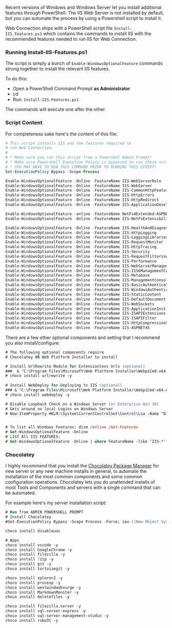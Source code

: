﻿Recent versions of Windows and Windows Server let you install additional features through PowerShell. The IIS Web Server is not installed by default, but you can automate the process by using a Powershell script to install it.

Web Connection ships with a PowerShell script file `Install-IIS_Features.ps1` which contains the commands to install IIS with the recommended features needed to run IIS for Web Connection.

### Running Install-IIS-Features.ps1
The script is simply a bunch of `Enable-WindowsOptionalFeature` commands strung together to install the relevant IIS features.

To do this:

* Open a PowerShell Command Prompt **as Administrator**
* cd <WebConnectionInstall>
* Run: `Install-IIS-Features.ps1`

The commands will execute one after the other.

### Script Content
For completeness sake here's the content of this file:

```powershell
# This script installs IIS and the features required to
# run Web Connection.
#
# * Make sure you run this script from a Powershel Admin Prompt!
# * Make sure Powershell Execution Policy is bypassed to run these scripts:
# * YOU MAY HAVE TO RUN THIS COMMAND PRIOR TO RUNNING THIS SCRIPT!
Set-ExecutionPolicy Bypass -Scope Process

Enable-WindowsOptionalFeature -Online -FeatureName IIS-WebServerRole
Enable-WindowsOptionalFeature -Online -FeatureName IIS-WebServer
Enable-WindowsOptionalFeature -Online -FeatureName IIS-CommonHttpFeatures
Enable-WindowsOptionalFeature -Online -FeatureName IIS-HttpErrors
Enable-WindowsOptionalFeature -Online -FeatureName IIS-HttpRedirect
Enable-WindowsOptionalFeature -Online -FeatureName IIS-ApplicationDevelopment

Enable-WindowsOptionalFeature -online -FeatureName NetFx4Extended-ASPNET45
Enable-WindowsOptionalFeature -Online -FeatureName IIS-NetFxExtensibility45

Enable-WindowsOptionalFeature -Online -FeatureName IIS-HealthAndDiagnostics
Enable-WindowsOptionalFeature -Online -FeatureName IIS-HttpLogging
Enable-WindowsOptionalFeature -Online -FeatureName IIS-LoggingLibraries
Enable-WindowsOptionalFeature -Online -FeatureName IIS-RequestMonitor
Enable-WindowsOptionalFeature -Online -FeatureName IIS-HttpTracing
Enable-WindowsOptionalFeature -Online -FeatureName IIS-Security
Enable-WindowsOptionalFeature -Online -FeatureName IIS-RequestFiltering
Enable-WindowsOptionalFeature -Online -FeatureName IIS-Performance
Enable-WindowsOptionalFeature -Online -FeatureName IIS-WebServerManagementTools
Enable-WindowsOptionalFeature -Online -FeatureName IIS-IIS6ManagementCompatibility
Enable-WindowsOptionalFeature -Online -FeatureName IIS-Metabase
Enable-WindowsOptionalFeature -Online -FeatureName IIS-ManagementConsole
Enable-WindowsOptionalFeature -Online -FeatureName IIS-BasicAuthentication
Enable-WindowsOptionalFeature -Online -FeatureName IIS-WindowsAuthentication
Enable-WindowsOptionalFeature -Online -FeatureName IIS-StaticContent
Enable-WindowsOptionalFeature -Online -FeatureName IIS-DefaultDocument
Enable-WindowsOptionalFeature -Online -FeatureName IIS-WebSockets
Enable-WindowsOptionalFeature -Online -FeatureName IIS-ApplicationInit
Enable-WindowsOptionalFeature -Online -FeatureName IIS-ISAPIExtensions
Enable-WindowsOptionalFeature -Online -FeatureName IIS-ISAPIFilter
Enable-WindowsOptionalFeature -Online -FeatureName IIS-HttpCompressionStatic
Enable-WindowsOptionalFeature -Online -FeatureName IIS-ASPNET45
```

There are a few other optional components and setting that I recommend you also install/configure:

```ps
# The following optional components require 
# Chocolatey OR Web Platform Installer to install

# Install UrlRewrite Module for Extensionless Urls (optional)
###  & "C:\Program Files\Microsoft\Web Platform Installer\WebpiCmd-x64.exe" /install /Products:UrlRewrite2 /AcceptEULA /SuppressPostFinish
# choco install urlrewrite -y
    
# Install WebDeploy for Deploying to IIS (optional)
### & "C:\Program Files\Microsoft\Web Platform Installer\WebpiCmd-x64.exe" /install /Products:WDeployNoSMO /AcceptEULA /SuppressPostFinish
# choco install webdeploy -y

# Disable Loopback Check on a Windows Server (or Enterprise Win 10)
# Gets around no local Logins on Windows Server
# New-ItemProperty HKLM:\System\CurrentControlSet\Control\Lsa -Name "DisableLoopbackCheck" -Value "1" -PropertyType dword


# To list all Windows Features: dism /online /Get-Features
# Get-WindowsOptionalFeature -Online 
# LIST All IIS FEATURES: 
# Get-WindowsOptionalFeature -Online | where FeatureName -like 'IIS-*'
```

### Chocolatey
I highly recommend that you install the [Chocolatey Package Manager](https://chocolatey.org/) for new server or any new machine installs in general, to automate the installation of the most common components and some common configuration operations. Chocolatey lets you do unattended installs of most Tools and Components and servers with a single command that can be automated.

For example here's my server installation script:

```ps
# Run from ADMIN POWERSHELL PROMPT
# Install Chocolatey 
#Set-ExecutionPolicy Bypass -Scope Process -Force; iex ((New-Object System.Net.WebClient).DownloadString('https://chocolatey.org/install.ps1'))

choco install disableuac

# Apps
choco install vscode -y
choco install GoogleChrome -y
choco install filezilla -y
choco install 7zip -y
choco install git -y
choco install tortoisegit -y

choco install xplorer2 -y
choco install procexp -y
choco install westwindwebsurge -y
choco install MarkdownMonster -y
choco install deletefiles -y

choco install filezilla.server -y
choco install sql-server-express -y
choco install sql-server-management-studio -y
choco install robo3t -y
```